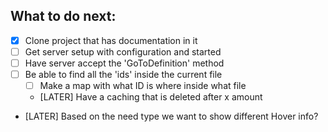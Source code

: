## What to do next:


- [x] Clone project that has documentation in it
- [ ] Get server setup with configuration and started
- [ ] Have server accept the 'GoToDefinition' method
- [ ] Be able to find all the 'ids' inside the current file
    - [ ] Make a map with what ID is where inside what file
    - [LATER] Have a caching that is deleted after x amount


- [LATER] Based on the need type we want to show different Hover info?
